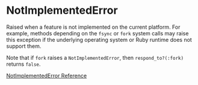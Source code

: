 # NotImplementedError

Raised when a feature is not implemented on the current platform. For example,
methods depending on the `fsync` or `fork` system calls may raise this
exception if the underlying operating system or Ruby runtime does not support
them.

Note that if `fork` raises a `NotImplementedError`, then `respond_to?(:fork)`
returns `false`.

[NotImplementedError Reference](https://ruby-doc.org/core-2.6/NotImplementedError.html)
